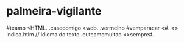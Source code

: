 # palmeira-vigilante
#teamo <HTML.
.casecomigo <web.
.vermelho #vemparacar <#.
<> indica.htlm
// idioma do texto
.euteamomuitao <>sempre#.
